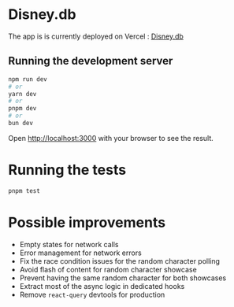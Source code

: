 # Disney.db

The app is is currently deployed on Vercel : [Disney.db](https://disney-app-nine.vercel.app)

## Running the development server

```bash
npm run dev
# or
yarn dev
# or
pnpm dev
# or
bun dev
```

Open [http://localhost:3000](http://localhost:3000) with your browser to see the result.

# Running the tests

```bash
pnpm test
```

# Possible improvements

- Empty states for network calls
- Error management for network errors
- Fix the race condition issues for the random character polling
- Avoid flash of content for random character showcase
- Prevent having the same random character for both showcases
- Extract most of the async logic in dedicated hooks
- Remove `react-query` devtools for production
